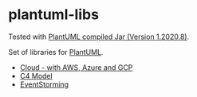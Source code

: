 # plantuml-libs

Tested with [PlantUML compiled Jar (Version 1.2020.8)](https://plantuml.com/download).

Set of libraries for [PlantUML](http://plantuml.com).

- [Cloud - with AWS, Azure and GCP](cloud/README.md)
- [C4 Model](c4model/README.md)
- [EventStorming](eventstorming/README.md)
